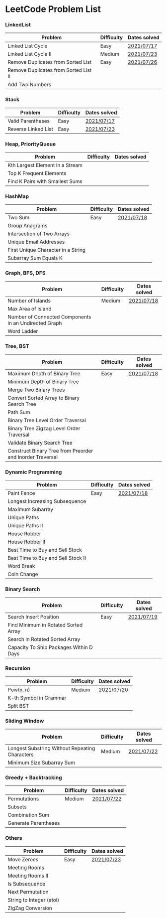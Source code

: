 # LeetCode Problem List

### LinkedList
Problem|Difficulty|Dates solved 
---|---|---
Linked List Cycle|Easy|[2021/07/17](/LinkedList/141.md)
Linked List Cycle II|Medium|[2021/07/23](/LinkedList/142.md)
Remove Duplicates from Sorted List|Easy|[2021/07/26](/LinkedList/83.md)
Remove Duplicates from Sorted List II|
Add Two Numbers|

### Stack
Problem|Difficulty|Dates solved 
---|---|---
Valid Parentheses|Easy|[2021/07/17](/Stack/20.md)
Reverse Linked List|Easy|[2021/07/23](/Stack/206.md)

### Heap, PriorityQueue
Problem|Difficulty|Dates solved 
---|---|---
Kth Largest Element in a Stream|
Top K Frequent Elements|
Find K Pairs with Smallest Sums|


### HashMap
Problem|Difficulty|Dates solved 
---|---|---
Two Sum|Easy|[2021/07/18](/HashMap/1.md)
Group Anagrams|
Intersection of Two Arrays|
Unique Email Addresses|
First Unique Character in a String|
Subarray Sum Equals K|

### Graph, BFS, DFS
Problem|Difficulty|Dates solved 
---|---|---
Number of Islands|Medium|[2021/07/18](/Graph_BFS_DFS/200.md)
Max Area of Island|
Number of Connected Components in an Undirected Graph|
Word Ladder|

### Tree, BST
Problem|Difficulty|Dates solved 
---|---|---
Maximum Depth of Binary Tree|Easy|[2021/07/18](/Tree_BST/104.md)
Minimum Depth of Binary Tree|
Merge Two Binary Trees|
Convert Sorted Array to Binary Search Tree|
Path Sum|
Binary Tree Level Order Traversal|
Binary Tree Zigzag Level Order Traversal|
Validate Binary Search Tree|
Construct Binary Tree from Preorder and Inorder Traversal|

### Dynamic Programming
Problem|Difficulty|Dates solved 
---|---|---
Paint Fence|Easy|[2021/07/18](/DynamicPrograming/276.md)
Longest Increasing Subsequence|
Maximum Subarray|
Unique Paths|
Unique Paths II|
House Robber|
House Robber II|
Best Time to Buy and Sell Stock|
Best Time to Buy and Sell Stock II|
Word Break|
Coin Change|

### Binary Search
Problem|Difficulty|Dates solved 
---|---|---
Search Insert Position|Easy|[2021/07/19](/BinarySearch/35.md)
Find Minimum in Rotated Sorted Array|
Search in Rotated Sorted Array|
Capacity To Ship Packages Within D Days|

### Recursion
Problem|Difficulty|Dates solved 
---|---|---
Pow(x, n)|Medium|[2021/07/20](/Recursion/50.md)
K-th Symbol in Grammar|
Split BST|

### Sliding Window
Problem|Difficulty|Dates solved 
---|---|---
Longest Substring Without Repeating Characters|Medium|[2021/07/22](/SlidingWindow/3.md)
Minimum Size Subarray Sum|

### Greedy + Backtracking
Problem|Difficulty|Dates solved 
---|---|---
Permutations|Medium|[2021/07/22](/Greedy_Backtracking/43.md)
Subsets|
Combination Sum|
Generate Parentheses|

### Others
Problem|Difficulty|Dates solved 
---|---|---
Move Zeroes|Easy|[2021/07/23](/Others/283.md)
Meeting Rooms|
Meeting Rooms II|
Is Subsequence|
Next Permutation|
String to Integer (atoi)|
ZigZag Conversion|